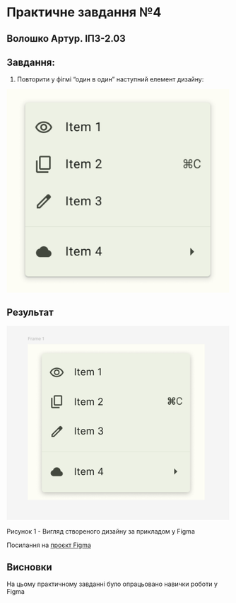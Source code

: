# Практичне завдання №4
## Волошко Артур. ІПЗ-2.03

## Завдання:
1. Повторити у фігмі “один в один” наступний елемент дизайну:
   
![Image alt](https://github.com/johuirmbegytm/DtaI/blob/main/workshop_3/images/1.png)

## Результат

![Image alt](https://github.com/johuirmbegytm/DtaI/blob/main/workshop_3/images/2.png)

Рисунок 1 - Вигляд створеного дизайну за прикладом у Figma

Посилання на [проєкт Figma](https://www.figma.com/design/ILqG2JICPU40pauXFBKAXt/Untitled?node-id=0-1&t=yChZrgc4BHr2OJD3-1)

## Висновки

На цьому практичному завданні було опрацьовано навички роботи у Figma

